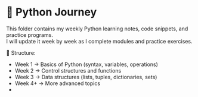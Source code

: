 # 🐍 Python Journey

This folder contains my weekly Python learning notes, code snippets, and practice programs.  
I will update it week by week as I complete modules and practice exercises.  

📌 Structure:  
- Week 1 → Basics of Python (syntax, variables, operations)  
- Week 2 → Control structures and functions  
- Week 3 → Data structures (lists, tuples, dictionaries, sets)  
- Week 4+ → More advanced topics
- 
